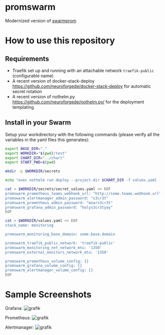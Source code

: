 # promswarm

Modernized version of [swarmprom](https://github.com/stefanprodan/swarmprom)

# How to use this repository

## Requirements

- Traefik set up and running with an attachable network `traefik-public` (configurable name)
- A recent version of docker-stack-deploy https://github.com/neuroforgede/docker-stack-deploy for automatic secret rotation
- A recent version of nothelm.py https://github.com/neuroforgede/nothelm.py/ for the deployment templating

## Install in your Swarm

Setup your workdirectory with the following commands (please verify all the variables in the yaml files this generates):

```bash
export BASE_DIR="."
export WORKDIR="$(pwd)/test"
export CHART_DIR="../chart"
export START_PWD=$(pwd)

mkdir -p $WORKDIR/secrets

echo "exec nothelm run deploy --project-dir $CHART_DIR -f values.yaml -f secrets/secret_values.yaml" > $WORKDIR/setup.sh

cat > $WORKDIR/secrets/secret_values.yaml << EOF
promswarm_prometheus_teams_webhook_url: "http://some.teams.webhook.url"
promswarm_alertmanager_admin_password: "s3cr3t"
promswarm_prometheus_admin_password: "moars3cr3t"
promswarm_grafana_admin_password: "holys3cr3tyay"
EOF

cat > $WORKDIR/values.yaml << EOF
stack_name: monitoring

promswarm_monitoring_base_domain: some.base.domain

promswarm_traefik_public_network: 'traefik-public'
promswarm_monitoring_net_network_mtu: '1350'
promswarm_external_monitors_network_mtu: '1350'

promswarm_prometheus_volume_config: {}
promswarm_grafana_volume_config: {}
promswarm_alertmanager_volume_config: {}
EOF
```

# Sample Screenshots

Grafana:
![grafik](https://user-images.githubusercontent.com/719760/173693628-28da52b0-0f04-4483-b52b-3c2e4aa7ab2b.png)

Prometheus:
![grafik](https://user-images.githubusercontent.com/719760/173693770-b198a832-d76d-4808-8eb5-1768097fdf35.png)

Alertmanager:
![grafik](https://user-images.githubusercontent.com/719760/173693833-e9312ebd-0a0a-43ee-a8be-3552b6f3746c.png)
